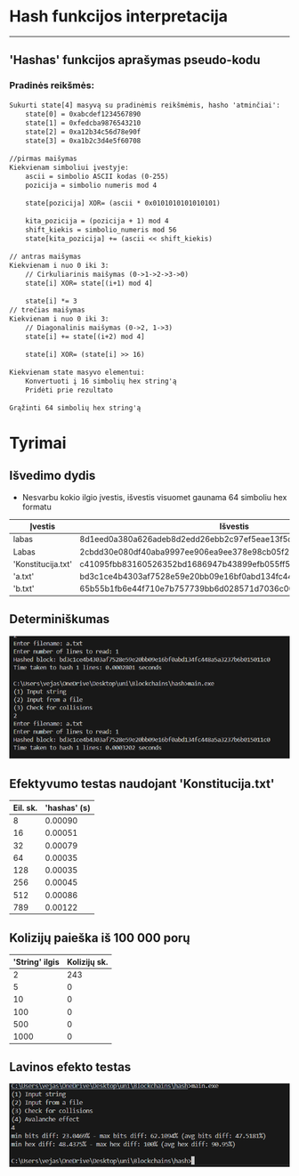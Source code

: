 # Hash funkcijos interpretacija
----
## 'Hashas' funkcijos aprašymas pseudo-kodu

### Pradinės reikšmės:
```
Sukurti state[4] masyvą su pradinėmis reikšmėmis, hasho 'atminčiai':
    state[0] = 0xabcdef1234567890
    state[1] = 0xfedcba9876543210  
    state[2] = 0xa12b34c56d78e90f
    state[3] = 0xa1b2c3d4e5f60708

//pirmas maišymas
Kiekvienam simboliui įvestyje:
    ascii = simbolio ASCII kodas (0-255)
    pozicija = simbolio numeris mod 4
    
    state[pozicija] XOR= (ascii * 0x0101010101010101)
    
    kita_pozicija = (pozicija + 1) mod 4
    shift_kiekis = simbolio_numeris mod 56
    state[kita_pozicija] += (ascii << shift_kiekis)

// antras maišymas
Kiekvienam i nuo 0 iki 3:
    // Cirkuliarinis maišymas (0->1->2->3->0)
    state[i] XOR= state[(i+1) mod 4]
    
    state[i] *= 3
// trečias maišymas
Kiekvienam i nuo 0 iki 3:
    // Diagonalinis maišymas (0->2, 1->3)
    state[i] += state[(i+2) mod 4]
    
    state[i] XOR= (state[i] >> 16)

Kiekvienam state masyvo elementui:
    Konvertuoti į 16 simbolių hex string'ą
    Pridėti prie rezultato

Grąžinti 64 simbolių hex string'ą
```

# Tyrimai
## Išvedimo dydis
* Nesvarbu kokio ilgio įvestis, išvestis visuomet gaunama 64 simboliu hex formatu

| Įvestis            | Išvestis                                                         | 
|--------------------|------------------------------------------------------------------| 
| labas              | 8d1eed0a380a626adeb8d2edd26ebb2c97ef5eae13f5d384a69391ba5f33c253 | 
| Labas              | 2cbdd30e080df40aba9997ee906ea9ee378e98cb05f230675e55431919b44db3 | 
| 'Konstitucija.txt' | c41095fbb83160526352bd1686947b43899efb055ff532512b6d5ceb1ccbf417 | 
| 'a.txt'            | bd3c1ce4b4303af7528e59e20bb09e16bf0abd134fc448a5a3237b6b015011c0 | 
| 'b.txt'            | 65b55b1fb6e44f710e7b757739bb6d028571d7036c00c2a2bb5eb843ea40202f | 

## Determiniškumas

![Determiniškumas](image-1.png)

## Efektyvumo testas naudojant 'Konstitucija.txt'
| Eil. sk. | 'hashas' (s) | 
| -------- | ------- |  
| 8        | 0.00090 | 
| 16       | 0.00051 | 
| 32       | 0.00079 | 
| 64       | 0.00035 | 
| 128      | 0.00035 |
| 256      | 0.00045 |
| 512      | 0.00086 |
| 789      | 0.00122 |


## Kolizijų paieška iš 100 000 porų
| 'String' ilgis | Kolizijų sk. |
| --------       | -------      | 
| 2              |   243        |
| 5              |     0        |
| 10             |     0        |
| 100            |     0        |
| 500            |     0        |
| 1000           |     0        |

## Lavinos efekto testas
![alt text](image.png)
